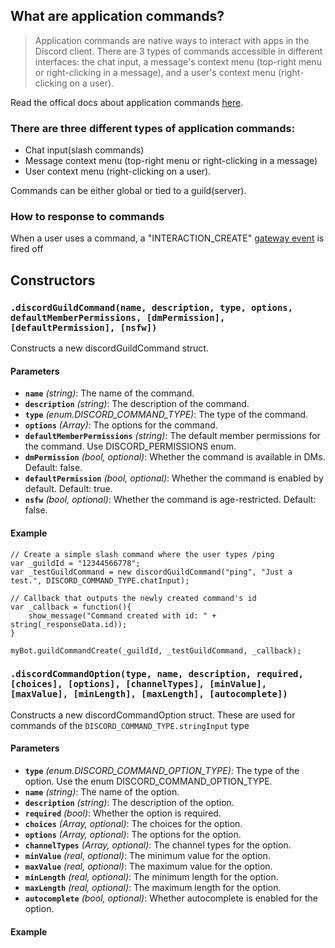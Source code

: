 ## **What are application commands?**
> Application commands are native ways to interact with apps in the Discord client. There are 3 types of commands accessible in different interfaces: the chat input, a message's context menu (top-right menu or right-clicking in a message), and a user's context menu (right-clicking on a user).

Read the offical docs about application commands [here](https://discord.com/developers/docs/interactions/application-commands).

### **There are three different types of application commands:**
- Chat input(slash commands)
- Message context menu (top-right menu or right-clicking in a message)
- User context menu (right-clicking on a user).

Commands can be either global or tied to a guild(server).

### **How to response to commands**
When a user uses a command, a "INTERACTION_CREATE" [gateway event](https://discord.com/developers/docs/topics/gateway-events) is fired off

## **Constructors**

### **`.discordGuildCommand(name, description, type, options, defaultMemberPermissions, [dmPermission], [defaultPermission], [nsfw])`**
Constructs a new discordGuildCommand struct.

#### **Parameters**

- **`name`** *(string)*: The name of the command.
- **`description`** *(string)*: The description of the command.
- **`type`** *(enum.DISCORD_COMMAND_TYPE)*: The type of the command.
- **`options`** *(Array)*: The options for the command.
- **`defaultMemberPermissions`** *(string)*: The default member permissions for the command. Use DISCORD_PERMISSIONS enum. 
- **`dmPermission`** *(bool, optional)*: Whether the command is available in DMs. Default: false.
- **`defaultPermission`** *(bool, optional)*: Whether the command is enabled by default. Default: true.
- **`nsfw`** *(bool, optional)*: Whether the command is age-restricted. Default: false.

#### **Example**

```gml
// Create a simple slash command where the user types /ping
var _guildId = "12344566778";
var _testGuildCommand = new discordGuildCommand("ping", "Just a test.", DISCORD_COMMAND_TYPE.chatInput);

// Callback that outputs the newly created command's id
var _callback = function(){
    show_message("Command created with id: " + string(_responseData.id));
}

myBot.guildCommandCreate(_guildId, _testGuildCommand, _callback);
```

### **`.discordCommandOption(type, name, description, required, [choices], [options], [channelTypes], [minValue], [maxValue], [minLength], [maxLength], [autocomplete])`**
Constructs a new discordCommandOption struct. These are used for commands of the `DISCORD_COMMAND_TYPE.stringInput` type

#### **Parameters**

- **`type`** *(enum.DISCORD_COMMAND_OPTION_TYPE)*: The type of the option. Use the enum DISCORD_COMMAND_OPTION_TYPE.
- **`name`** *(string)*: The name of the option.
- **`description`** *(string)*: The description of the option.
- **`required`** *(bool)*: Whether the option is required.
- **`choices`** *(Array, optional)*: The choices for the option.
- **`options`** *(Array, optional)*: The options for the option.
- **`channelTypes`** *(Array, optional)*: The channel types for the option.
- **`minValue`** *(real, optional)*: The minimum value for the option.
- **`maxValue`** *(real, optional)*: The maximum value for the option.
- **`minLength`** *(real, optional)*: The minimum length for the option.
- **`maxLength`** *(real, optional)*: The maximum length for the option.
- **`autocomplete`** *(bool, optional)*: Whether autocomplete is enabled for the option.

#### **Example**
```gml

```